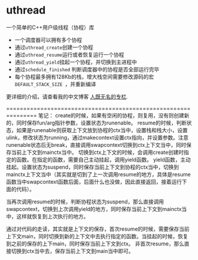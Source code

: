 uthread
=======

一个简单的C++用户级线程（协程）库


* 一个调度器可以拥有多个协程
* 通过`uthread_create`创建一个协程
* 通过`uthread_resume`运行或者恢复运行一个协程
* 通过`uthread_yield`挂起一个协程，并切换到主进程中
* 通过`schedule_finished` 判断调度器中的协程是否全部运行完毕
* 每个协程最多拥有128Kb的栈，增大栈空间需要修改源码的宏`DEFAULT_STACK_SIZE `，并重新编译


更详细的介绍，请查看我的中文博客 [人既无名的专栏](http://blog.csdn.net/qq910894904/article/details/41911175). 

===============================================================
笔记：
create的时候，如果有空闲的协程，则复用，没有则创建新的，同时保存fun/arg指针参数，设置状态为runenable。
resume的时候，判断状态，如果是runenable则获取上下文放到协程的ctx当中，设置栈和栈大小，设置ulink，修改状态为running，通过makecontext设置ctx指向，并设置参数。注意runenable状态后无break，直接调用swapcontext切换到ctx上下文当中，同时保存当前上下文到mainctx当中。
切换到ctx上下文的时候，会调用create创建时指定的函数。在指定的函数，需要自己主动挂起，调用yield函数。
yield函数，主动挂起。设置状态为suspend，同时保存当前上下文到协程的ctx当中，切换到mainctx上下文当中（其实就是切到了上一次调用resume的地方，具体是resume函数当中swapcontext函数后面，后面什么也没做，因此直接返回，接着运行下面的代码）。

当再次调用resume的时候，判断协程状态为suspend，那么直接调用swapcontext，切换到上次调用yield的地方，同时保存当前上下文到mainctx当中，这样就恢复到上次执行的地方。

通过对代码的走读，其实就是上下文的保存，首次resume的时候，需要保存当前上下文main，同时切换到新的上下文中去执行指定的函数。当挂起的时候，恢复到之前的保存的上下main，同时保存当前上下文到ctx。
非首次resume，那么直接切换到ctx当中去，保存当前上下文到main当中即可。

